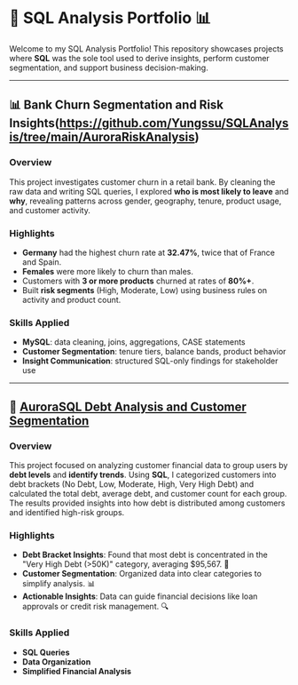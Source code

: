# 📁 SQL Analysis Portfolio 📊

Welcome to my SQL Analysis Portfolio! This repository showcases projects where **SQL** was the sole tool used to derive insights, perform customer segmentation, and support business decision-making.

---

## 📊 Bank Churn Segmentation and Risk Insights(https://github.com/Yungssu/SQLAnalysis/tree/main/AuroraRiskAnalysis)

### Overview
This project investigates customer churn in a retail bank. By cleaning the raw data and writing SQL queries, I explored **who is most likely to leave** and **why**, revealing patterns across gender, geography, tenure, product usage, and customer activity.

### Highlights
- **Germany** had the highest churn rate at **32.47%**, twice that of France and Spain.
- **Females** were more likely to churn than males.
- Customers with **3 or more products** churned at rates of **80%+**.
- Built **risk segments** (High, Moderate, Low) using business rules on activity and product count.

### Skills Applied
- **MySQL**: data cleaning, joins, aggregations, CASE statements
- **Customer Segmentation**: tenure tiers, balance bands, product behavior
- **Insight Communication**: structured SQL-only findings for stakeholder use


---

## 🏢 [AuroraSQL Debt Analysis and Customer Segmentation](https://github.com/Yungssu/SQLAnalysis/tree/main/AuroraRiskAnalysis)

### Overview
This project focused on analyzing customer financial data to group users by **debt levels** and **identify trends**. Using **SQL**, I categorized customers into debt brackets (No Debt, Low, Moderate, High, Very High Debt) and calculated the total debt, average debt, and customer count for each group. The results provided insights into how debt is distributed among customers and identified high-risk groups.

### Highlights
- **Debt Bracket Insights**: Found that most debt is concentrated in the "Very High Debt (>50K)" category, averaging $95,567. 👥
- **Customer Segmentation**: Organized data into clear categories to simplify analysis. 📊
- **Actionable Insights**: Data can guide financial decisions like loan approvals or credit risk management. 🔍

### Skills Applied
- **SQL Queries**
- **Data Organization**
- **Simplified Financial Analysis**

